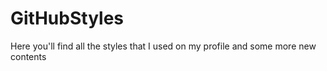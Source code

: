# GitHubStyles
Here you'll find all the styles that I used on my profile and some more new contents
